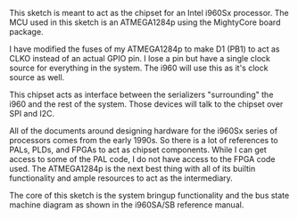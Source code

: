 This sketch is meant to act as the chipset for an Intel i960Sx processor. 
The MCU used in this sketch is an ATMEGA1284p using the MightyCore board
package. 

I have modified the fuses of my ATMEGA1284p to make D1 (PB1) to act as CLKO
instead of an actual GPIO pin. I lose a pin but have a single clock source for
everything in the system. The i960 will use this as it's clock source as well. 

This chipset acts as interface between the serializers "surrounding" the i960
and the rest of the system. Those devices will talk to the chipset over SPI and
I2C. 

All of the documents around designing hardware for the i960Sx series of
processors comes from the early 1990s. So there is a lot of references to PALs,
PLDs, and FPGAs to act as chipset components. While I can get access to some of
the PAL code, I do not have access to the FPGA code used. The ATMEGA1284p is
the next best thing with all of its builtin functionality and ample resources
to act as the intermediary. 

The core of this sketch is the system bringup functionality and the bus state
machine diagram as shown in the i960SA/SB reference manual. 
